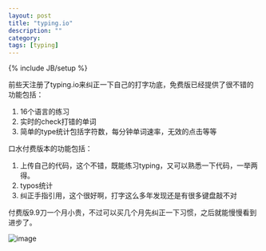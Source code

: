 ```yaml
---
layout: post
title: "typing.io"
description: ""
category: 
tags: [typing]
---
```

{% include JB/setup %}

前些天注册了typing.io来纠正一下自己的打字功底，免费版已经提供了很不错的功能包括：
1. 16个语言的练习
2. 实时的check打错的单词
3. 简单的type统计包括字符数，每分钟单词速率，无效的点击等等

口水付费版本的功能包括：
1. 上传自己的代码，这个不错，既能练习typing，又可以熟悉一下代码，一举两得。
2. typos统计
3. 纠正手指引用，这个很好啊，打字这么多年发现还是有很多键盘敲不对

付费版9.9刀一个月小贵，不过可以买几个月先纠正一下习惯，之后就能慢慢看到进步了。


![image](./assets/image/typing.png)